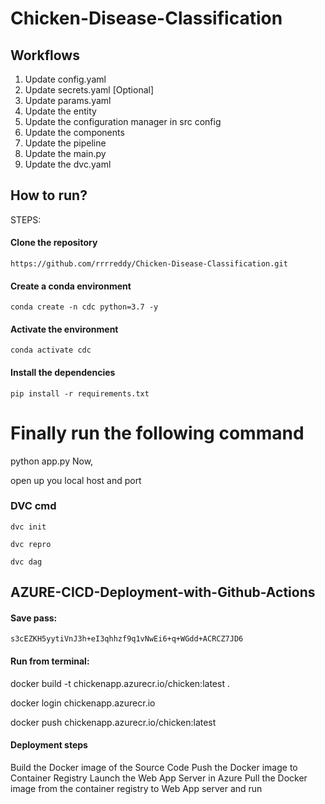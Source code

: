 # Chicken-Disease-Classification

## Workflows
1. Update config.yaml
2. Update secrets.yaml [Optional]
3. Update params.yaml
4. Update the entity
5. Update the configuration manager in src config
6. Update the components
7. Update the pipeline
8. Update the main.py
9. Update the dvc.yaml

## How to run?

STEPS:

#### Clone the repository

```
https://github.com/rrrreddy/Chicken-Disease-Classification.git
```
#### Create a conda environment

```
conda create -n cdc python=3.7 -y
```
#### Activate the environment

```
conda activate cdc
```
#### Install the dependencies

```
pip install -r requirements.txt
```

# Finally run the following command
python app.py
Now,

open up you local host and port

### DVC cmd

```
dvc init
```

```
dvc repro
```

```
dvc dag
```


## AZURE-CICD-Deployment-with-Github-Actions

#### Save pass:
```
s3cEZKH5yytiVnJ3h+eI3qhhzf9q1vNwEi6+q+WGdd+ACRCZ7JD6
```

#### Run from terminal:
docker build -t chickenapp.azurecr.io/chicken:latest .

docker login chickenapp.azurecr.io

docker push chickenapp.azurecr.io/chicken:latest

#### Deployment steps

Build the Docker image of the Source Code
Push the Docker image to Container Registry
Launch the Web App Server in Azure
Pull the Docker image from the container registry to Web App server and run



